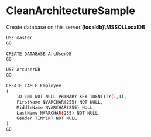# CleanArchitectureSample

Create database on this server **(localdb)\MSSQLLocalDB**

```sh
USE master
GO

CREATE DATABASE ArcUserDB
GO

USE ArcUserDB
GO

CREATE TABLE Employee
(
	ID INT NOT NULL PRIMARY KEY IDENTITY(1,1),
	FirstName NVARCHAR(255) NOT NULL,
	MiddleName NVARCHAR(255) NULL,
	LastName NVARCHAR(255) NOT NULL,
	Gender TINYINT NOT NULL
)
GO
```

